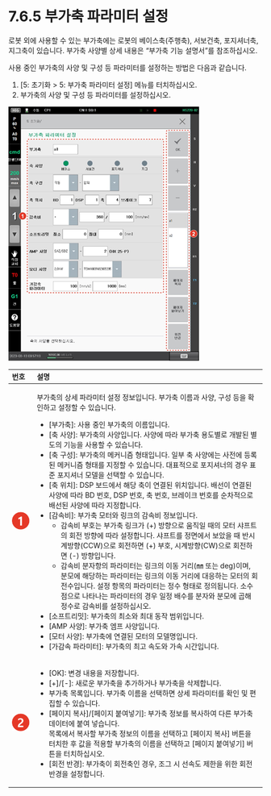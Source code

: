 # 7.6.5 부가축 파라미터 설정

로봇 외에 사용할 수 있는 부가축에는 로봇의 베이스축\(주행축\), 서보건축, 포지셔너축, 지그축이 있습니다. 부가축 사양별 상세 내용은 “부가축 기능 설명서”를 참조하십시오.

사용 중인 부가축의 사양 및 구성 등 파라미터를 설정하는 방법은 다음과 같습니다.

1. \[5: 초기화 &gt; 5: 부가축 파라미터 설정\] 메뉴를 터치하십시오.
2. 부가축의 사양 및 구성 등 파라미터를 설정하십시오.

![](../../.gitbook/assets/image%20%28236%29.png)

<table>
  <thead>
    <tr>
      <th style="text-align:left">&#xBC88;&#xD638;</th>
      <th style="text-align:left">&#xC124;&#xBA85;</th>
    </tr>
  </thead>
  <tbody>
    <tr>
      <td style="text-align:left">
        <img src="../../.gitbook/assets/c1.png" alt/>
      </td>
      <td style="text-align:left">
        <p>&#xBD80;&#xAC00;&#xCD95;&#xC758; &#xC0C1;&#xC138; &#xD30C;&#xB77C;&#xBBF8;&#xD130;
          &#xC124;&#xC815; &#xC815;&#xBCF4;&#xC785;&#xB2C8;&#xB2E4;. &#xBD80;&#xAC00;&#xCD95;
          &#xC774;&#xB984;&#xACFC; &#xC0AC;&#xC591;, &#xAD6C;&#xC131; &#xB4F1;&#xC744;
          &#xD655;&#xC778;&#xD558;&#xACE0; &#xC124;&#xC815;&#xD560; &#xC218; &#xC788;&#xC2B5;&#xB2C8;&#xB2E4;.</p>
        <ul>
          <li>[&#xBD80;&#xAC00;&#xCD95;]: &#xC0AC;&#xC6A9; &#xC911;&#xC778; &#xBD80;&#xAC00;&#xCD95;&#xC758;
            &#xC774;&#xB984;&#xC785;&#xB2C8;&#xB2E4;.</li>
          <li>[&#xCD95; &#xC0AC;&#xC591;]: &#xBD80;&#xAC00;&#xCD95;&#xC758; &#xC0AC;&#xC591;&#xC785;&#xB2C8;&#xB2E4;.
            &#xC0AC;&#xC591;&#xC5D0; &#xB530;&#xB77C; &#xBD80;&#xAC00;&#xCD95; &#xC6A9;&#xB3C4;&#xBCC4;&#xB85C;
            &#xAC1C;&#xBC1C;&#xB41C; &#xBCC4;&#xB3C4;&#xC758; &#xAE30;&#xB2A5;&#xC744;
            &#xC0AC;&#xC6A9;&#xD560; &#xC218; &#xC788;&#xC2B5;&#xB2C8;&#xB2E4;.</li>
          <li>[&#xCD95; &#xAD6C;&#xC131;]: &#xBD80;&#xAC00;&#xCD95;&#xC758; &#xBA54;&#xCEE4;&#xB2C8;&#xC998;
            &#xD615;&#xD0DC;&#xC785;&#xB2C8;&#xB2E4;. &#xC77C;&#xBD80; &#xCD95; &#xC0AC;&#xC591;&#xC5D0;&#xB294;
            &#xC0AC;&#xC804;&#xC5D0; &#xB4F1;&#xB85D;&#xB41C; &#xBA54;&#xCEE4;&#xB2C8;&#xC998;
            &#xD615;&#xD0DC;&#xB97C; &#xC9C0;&#xC815;&#xD560; &#xC218; &#xC788;&#xC2B5;&#xB2C8;&#xB2E4;.
            &#xB300;&#xD45C;&#xC801;&#xC73C;&#xB85C; &#xD3EC;&#xC9C0;&#xC154;&#xB108;&#xC758;
            &#xACBD;&#xC6B0; &#xD45C;&#xC900; &#xD3EC;&#xC9C0;&#xC154;&#xB108; &#xBAA8;&#xB378;&#xC744;
            &#xC120;&#xD0DD;&#xD560; &#xC218; &#xC788;&#xC2B5;&#xB2C8;&#xB2E4;.</li>
          <li>[&#xCD95; &#xC704;&#xCE58;]: DSP &#xBCF4;&#xB4DC;&#xC5D0;&#xC11C; &#xD574;&#xB2F9;
            &#xCD95;&#xC774; &#xC5F0;&#xACB0;&#xB41C; &#xC704;&#xCE58;&#xC785;&#xB2C8;&#xB2E4;.
            &#xBC30;&#xC120;&#xC774; &#xC5F0;&#xACB0;&#xB41C; &#xC0AC;&#xC591;&#xC5D0;
            &#xB530;&#xB77C; BD &#xBC88;&#xD638;, DSP &#xBC88;&#xD638;, &#xCD95; &#xBC88;&#xD638;,
            &#xBE0C;&#xB808;&#xC774;&#xD06C; &#xBC88;&#xD638;&#xB97C; &#xC21C;&#xCC28;&#xC801;&#xC73C;&#xB85C;
            &#xBC30;&#xC120;&#xB41C; &#xC0AC;&#xC591;&#xC5D0; &#xB530;&#xB77C; &#xC9C0;&#xC815;&#xD569;&#xB2C8;&#xB2E4;.</li>
          <li>[&#xAC10;&#xC18D;&#xBE44;]: &#xBD80;&#xAC00;&#xCD95; &#xBAA8;&#xD130;&#xC640;
            &#xB9C1;&#xD06C;&#xC758; &#xAC10;&#xC18D;&#xBE44; &#xC815;&#xBCF4;&#xC785;&#xB2C8;&#xB2E4;.
            <ul>
              <li>&#xAC10;&#xC18D;&#xBE44; &#xBD80;&#xD638;&#xB294; &#xBD80;&#xAC00;&#xCD95;
                &#xB9C1;&#xD06C;&#xAC00; (+) &#xBC29;&#xD5A5;&#xC73C;&#xB85C; &#xC6C0;&#xC9C1;&#xC77C;
                &#xB54C;&#xC758; &#xBAA8;&#xD130; &#xC0E4;&#xD504;&#xD2B8;&#xC758; &#xD68C;&#xC804;
                &#xBC29;&#xD5A5;&#xC5D0; &#xB530;&#xB77C; &#xC124;&#xC815;&#xD569;&#xB2C8;&#xB2E4;.
                &#xC0E4;&#xD504;&#xD2B8;&#xB97C; &#xC815;&#xBA74;&#xC5D0;&#xC11C; &#xBCF4;&#xC558;&#xC744;
                &#xB54C; &#xBC18;&#xC2DC;&#xACC4;&#xBC29;&#xD5A5;(CCW)&#xC73C;&#xB85C;
                &#xD68C;&#xC804;&#xD558;&#xBA74; (+) &#xBD80;&#xD638;, &#xC2DC;&#xACC4;&#xBC29;&#xD5A5;(CW)&#xC73C;&#xB85C;
                &#xD68C;&#xC804;&#xD558;&#xBA74; (-) &#xBC29;&#xD5A5;&#xC785;&#xB2C8;&#xB2E4;.</li>
              <li>&#xAC10;&#xC18D;&#xBE44; &#xBD84;&#xC790;&#xD56D;&#xC758; &#xD30C;&#xB77C;&#xBBF8;&#xD130;&#xB294;
                &#xB9C1;&#xD06C;&#xC758; &#xC774;&#xB3D9; &#xAC70;&#xB9AC;(&#x339C; &#xB610;&#xB294;
                deg)&#xC774;&#xBA70;, &#xBD84;&#xBAA8;&#xC5D0; &#xD574;&#xB2F9;&#xD558;&#xB294;
                &#xD30C;&#xB77C;&#xBBF8;&#xD130;&#xB294; &#xB9C1;&#xD06C;&#xC758; &#xC774;&#xB3D9;
                &#xAC70;&#xB9AC;&#xC5D0; &#xB300;&#xC751;&#xD558;&#xB294; &#xBAA8;&#xD130;&#xC758;
                &#xD68C;&#xC804;&#xC218;&#xC785;&#xB2C8;&#xB2E4;. &#xC124;&#xC815; &#xD56D;&#xBAA9;&#xC758;
                &#xD30C;&#xB77C;&#xBBF8;&#xD130;&#xB294; &#xC815;&#xC218; &#xD615;&#xD0DC;&#xB85C;
                &#xC815;&#xC758;&#xB429;&#xB2C8;&#xB2E4;. &#xC18C;&#xC218;&#xC810;&#xC73C;&#xB85C;
                &#xB098;&#xD0C0;&#xB098;&#xB294; &#xD30C;&#xB77C;&#xBBF8;&#xD130;&#xC758;
                &#xACBD;&#xC6B0; &#xC77C;&#xC815; &#xBC30;&#xC218;&#xB97C; &#xBD84;&#xC790;&#xC640;
                &#xBD84;&#xBAA8;&#xC5D0; &#xACF1;&#xD574; &#xC815;&#xC218;&#xB85C; &#xAC10;&#xC18D;&#xBE44;&#xB97C;
                &#xC124;&#xC815;&#xD558;&#xC2ED;&#xC2DC;&#xC624;.</li>
            </ul>
          </li>
          <li>[&#xC18C;&#xD504;&#xD2B8;&#xB9AC;&#xBC0B;]: &#xBD80;&#xAC00;&#xCD95;&#xC758;
            &#xCD5C;&#xC18C;&#xC640; &#xCD5C;&#xB300; &#xB3D9;&#xC791; &#xBC94;&#xC704;&#xC785;&#xB2C8;&#xB2E4;.</li>
          <li>[AMP &#xC0AC;&#xC591;]: &#xBD80;&#xAC00;&#xCD95; &#xC5E0;&#xD504; &#xC0AC;&#xC591;&#xC785;&#xB2C8;&#xB2E4;.</li>
          <li>[&#xBAA8;&#xD130; &#xC0AC;&#xC591;]: &#xBD80;&#xAC00;&#xCD95;&#xC5D0;
            &#xC5F0;&#xACB0;&#xB41C; &#xBAA8;&#xD130;&#xC758; &#xBAA8;&#xB378;&#xBA85;&#xC785;&#xB2C8;&#xB2E4;.</li>
          <li>[&#xAC00;&#xAC10;&#xC18D; &#xD30C;&#xB77C;&#xBBF8;&#xD130;]: &#xBD80;&#xAC00;&#xCD95;&#xC758;
            &#xCD5C;&#xACE0; &#xC18D;&#xB3C4;&#xC640; &#xAC00;&#xC18D; &#xC2DC;&#xAC04;&#xC785;&#xB2C8;&#xB2E4;.</li>
        </ul>
      </td>
    </tr>
    <tr>
      <td style="text-align:left">
        <img src="../../.gitbook/assets/c2.png" alt/>
      </td>
      <td style="text-align:left">
        <ul>
          <li>[OK]: &#xBCC0;&#xACBD; &#xB0B4;&#xC6A9;&#xC744; &#xC800;&#xC7A5;&#xD569;&#xB2C8;&#xB2E4;.</li>
          <li>[+]/[-]: &#xC0C8;&#xB85C;&#xC6B4; &#xBD80;&#xAC00;&#xCD95;&#xC744; &#xCD94;&#xAC00;&#xD558;&#xAC70;&#xB098;
            &#xBD80;&#xAC00;&#xCD95;&#xC744; &#xC0AD;&#xC81C;&#xD569;&#xB2C8;&#xB2E4;.</li>
          <li>&#xBD80;&#xAC00;&#xCD95; &#xBAA9;&#xB85D;&#xC785;&#xB2C8;&#xB2E4;. &#xBD80;&#xAC00;&#xCD95;
            &#xC774;&#xB984;&#xC744; &#xC120;&#xD0DD;&#xD558;&#xBA74; &#xC0C1;&#xC138;
            &#xD30C;&#xB77C;&#xBBF8;&#xD130;&#xB97C; &#xD655;&#xC778; &#xBC0F; &#xD3B8;&#xC9D1;&#xD560;
            &#xC218; &#xC788;&#xC2B5;&#xB2C8;&#xB2E4;.</li>
          <li>[&#xD398;&#xC774;&#xC9C0; &#xBCF5;&#xC0AC;]/[&#xD398;&#xC774;&#xC9C0;
            &#xBD99;&#xC5EC;&#xB123;&#xAE30;]: &#xBD80;&#xAC00;&#xCD95; &#xC815;&#xBCF4;&#xB97C;
            &#xBCF5;&#xC0AC;&#xD558;&#xC5EC; &#xB2E4;&#xB978; &#xBD80;&#xAC00;&#xCD95;
            &#xB370;&#xC774;&#xD130;&#xC5D0; &#xBD99;&#xC5EC; &#xB123;&#xC2B5;&#xB2C8;&#xB2E4;.
            <br
            />&#xBAA9;&#xB85D;&#xC5D0;&#xC11C; &#xBCF5;&#xC0AC;&#xD560; &#xBD80;&#xAC00;&#xCD95;
            &#xC815;&#xBCF4;&#xC758; &#xC774;&#xB984;&#xC744; &#xC120;&#xD0DD;&#xD558;&#xACE0;
            [&#xD398;&#xC774;&#xC9C0; &#xBCF5;&#xC0AC;] &#xBC84;&#xD2BC;&#xC744; &#xD130;&#xCE58;&#xD55C;
            &#xD6C4; &#xAC12;&#xC744; &#xC801;&#xC6A9;&#xD560; &#xBD80;&#xAC00;&#xCD95;&#xC758;
            &#xC774;&#xB984;&#xC744; &#xC120;&#xD0DD;&#xD558;&#xACE0; [&#xD398;&#xC774;&#xC9C0;
            &#xBD99;&#xC5EC;&#xB123;&#xAE30;] &#xBC84;&#xD2BC;&#xC744; &#xD130;&#xCE58;&#xD558;&#xC2ED;&#xC2DC;&#xC624;.</li>
          <li>[&#xD68C;&#xC804; &#xBC18;&#xACBD;]: &#xBD80;&#xAC00;&#xCD95;&#xC774;
            &#xD68C;&#xC804;&#xCD95;&#xC778; &#xACBD;&#xC6B0;, &#xC870;&#xADF8; &#xC2DC;
            &#xC120;&#xC18D;&#xB3C4; &#xC81C;&#xD55C;&#xC744; &#xC704;&#xD55C; &#xD68C;&#xC804;
            &#xBC18;&#xACBD;&#xC744; &#xC124;&#xC815;&#xD569;&#xB2C8;&#xB2E4;.</li>
        </ul>
      </td>
    </tr>
  </tbody>
</table>

